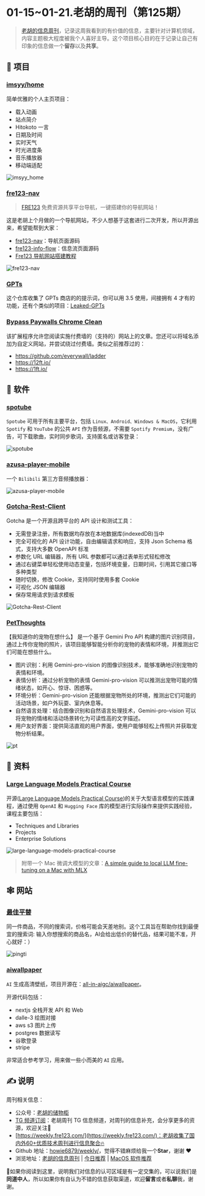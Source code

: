 # 01-15~01-21.老胡的周刊（第125期）

> [老胡的信息周刊](https://weekly.howie6879.com/)，记录这周我看到的有价值的信息，主要针对计算机领域，内容主题极大程度被我个人喜好主导。这个项目核心目的在于记录让自己有印象的信息做一个**留存**以及**共享**。

## 🎯 项目

### [imsyy/home](https://github.com/imsyy/home)

简单优雅的个人主页项目：

- 载入动画
-  站点简介
-  Hitokoto 一言
-  日期及时间
-  实时天气
-  时光进度条
-  音乐播放器
-  移动端适配

![imsyy_home](https://images-1252557999.file.myqcloud.com/uPic/imsyy_home.jpeg)

### [fre123-nav](https://github.com/fre123-com/fre123-nav)

> [FRE123](https://www.fre123.com/) 免费资源共享平台导航，一键搭建你的导航网站！

这是老胡上个月做的一个导航网站，不少人想基于这套进行二次开发，所以开源出来，希望能帮到大家：

- [fre123-nav](https://github.com/fre123-com/fre123-nav)：导航页面源码
- [fre123-info-flow](https://github.com/fre123-com/fre123-info-flow)：信息流页面源码
- [Fre123 导航网站搭建教程](https://mp.weixin.qq.com/s/NEqY1Qb4dyJDhdtlYxjmaA)

![fre123-nav](https://images-1252557999.file.myqcloud.com/uPic/fre123-nav.jpeg)

### [GPTs](https://github.com/linexjlin/GPTs)

这个仓库收集了 GPTs 商店的的提示词，你可以用 3.5 使用，间接拥有 4 才有的功能，还有个类似的项目：[Leaked-GPTs](https://github.com/friuns2/Leaked-GPTs)

### [Bypass Paywalls Chrome Clean](https://gitlab.com/magnolia1234/bypass-paywalls-chrome-clean)

该扩展程序允许您阅读实施付费墙的（支持的）网站上的文章。您还可以将域名添加为自定义网站，并尝试绕过付费墙。类似之前推荐过的：

- https://github.com/everywall/ladder
- https://12ft.io/
- https://1ft.io/

## 🤖 软件

### [spotube](https://github.com/KRTirtho/spotube)

`Spotube` 可用于所有主要平台，包括 `Linux、Android、Windows & MacOS`，它利用 `Spotify` 和 `YouTube` 的公共 `API` 作为音频源，不需要 `Spotify Premium`，没有广告，可下载歌曲，实时同步歌词，支持匿名或访客登录：

![spotube](https://images-1252557999.file.myqcloud.com/uPic/spotube.jpg)

### [azusa-player-mobile](https://github.com/lovegaoshi/azusa-player-mobile)

一个 `Bilibili` 第三方音频播放器：

![azusa-player-mobile](https://images-1252557999.file.myqcloud.com/uPic/azusa-player-mobile.jpg)

### [Gotcha-Rest-Client](https://github.com/WhiteCosmos/Gotcha-Rest-Client)

Gotcha 是一个开源且跨平台的 API 设计和测试工具：

- 无需登录注册，所有数据均存放在本地数据库(indexedDB)当中
- 完全可视化的 API 设计功能，自由编辑请求和响应，支持 Json Schema 格式，支持大多数 OpenAPI 标准
- 参数化 URL 编辑器，所有 URL 参数都可以通过表单形式轻松修改
- 通过右键菜单轻松使用动态变量，包括环境变量，日期时间，引用其它接口等多种类型
- 随时切换，修改 Cookie，支持同时使用多套 Cookie
- 可视化 JSON 编辑器
- 保存常用请求到请求模板

![Gotcha-Rest-Client](https://images-1252557999.file.myqcloud.com/uPic/Gotcha-Rest-Client.png)

### [PetThoughts](https://github.com/liu-ziting/PetThoughts)

【我知道你的宠物在想什么】 是一个基于 Gemini Pro API 构建的图片识别项目，通过上传你宠物的照片，该项目能够智能分析你的宠物的表情和环境，并推测出它们可能在想些什么。

- 图片识别：利用 Gemini-pro-vision 的图像识别技术，能够准确地识别宠物的表情和环境。
- 表情分析：通过分析宠物的表情 Gemini-pro-vision 可以推测出宠物可能的情绪状态，如开心、惊讶、困惑等。
- 环境分析：Gemini-pro-vision 还能根据宠物所处的环境，推测出它们可能的活动场景，如户外玩耍、室内休息等。
- 自然语言处理：结合图像识别和自然语言处理技术，Gemini-pro-vision 可以将宠物的情绪和活动场景转化为可读性高的文字描述。
- 用户友好界面：提供简洁直观的用户界面，使用户能够轻松上传照片并获取宠物分析结果。

![pt](https://images-1252557999.file.myqcloud.com/uPic/pt.jpeg)

## 👀 资料

### [Large Language Models Practical Course](https://medium.com/@peremartra/list/large-language-models-practical-course-66b4ce5943ce)

开源([Large Language Models Practical Course](https://github.com/peremartra/Large-Language-Model-Notebooks-Course))的关于大型语言模型的实践课程，通过使用 `OpenAI` 和 `Hugging Face` 库的模型进行实际操作来提供实践经验，课程主要包括：

- Techniques and Libraries
- Projects
- Enterprise Solutions

![large-language-models-practical-course](https://images-1252557999.file.myqcloud.com/uPic/large-language-models-practical-course.jpg)

> 附带一个 Mac 微调大模型的文章：[A simple guide to local LLM fine-tuning on a Mac with MLX](https://apeatling.com/articles/simple-guide-to-local-llm-fine-tuning-on-a-mac-with-mlx/)


## 🕸 网站

### [最佳平替](https://www.pingti.xyz/)

同一件商品，不同的搜索词，价格可能会天差地别。这个工具旨在帮助你找到最便宜的搜索词: 输入你想搜索的商品名，AI会给出低价的替代品，结果可能不准，开心就好：）

![pingti](https://images-1252557999.file.myqcloud.com/uPic/pingti.jpg)

### [aiwallpaper](https://aiwallpaper.shop/)

`AI` 生成高清壁纸，项目开源在：[all-in-aigc/aiwallpaper](https://github.com/all-in-aigc/aiwallpaper)。

开源代码包括：

- nextjs 全栈开发 API 和 Web 
- dalle-3 绘图对接 
- aws s3 图片上传 
- postgres 数据读写 
- 谷歌登录 
- stripe

非常适合参考学习，用来做一些小而美的 `AI` 应用。

## ✍️ 说明

周刊相关信息：

- 公众号：[老胡的储物柜](https://images-1252557999.file.myqcloud.com/uPic/ETIbMe.jpg)
- [TG 频道订阅](https://t.me/howie_weekly)：老胡周刊 TG 信息频道，对周刊的信息补充，会分享更多的资源，欢迎关注👏
- [https://weekly.fre123.com/](https://weekly.fre123.com/)：老胡收集了国内外60+优质技术周刊进行信息聚合🔥
- Github 地址：[howie6879/weekly/](https://github.com/howie6879/weekly/)，觉得不错麻烦给我一个**Star**，谢谢 ❤️
- 浏览地址：[老胡的信息周刊](https://weekly.howie6879.com) | [今日推荐](https://weekly.howie6879.com/recommend/index.html) | [MacOS 软件推荐](https://weekly.howie6879.com/soft/mac.html)

🙌如果你阅读到这里，说明我们对信息的认可区域是有一定交集的，可以说我们是**同道中人**，所以如果你有自认为不错的信息获取渠道，欢迎**留言**或者**私聊**我，谢谢。
